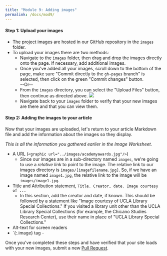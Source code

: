 ```yaml
---
title: "Module 9: Adding images"
permalink: /docs/mod9/
---
```


#### Step 1: Upload your images
* The project images are hosted in our GitHub repository in the `images` folder.
* To upload your images there are two methods:
    * Navigate to the `images` folder, then drag and drop the images directly onto the page. If necessary, add additional images.
    * Once you've added all your images, scroll down to the bottom of the page, make sure "Commit directly to the `gh-pages` branch" is selected, then click on the green "Commit changes" button.  <br />--Or--<br />
    * From the `images` directory, you can select the "Upload Files" button, then continue as directed above.
![](images/mod9.png)
    * Navigate back to your `images` folder to verify that your new images are there and that you can view them.

#### Step 2: Adding the images to your article
Now that your images are uploaded, let's return to your article Markdown file and add the information about the images so they display.

_This is all the information you gathered earlier in the Image Worksheet._

* A URL (`<graphic url="../images/academyawards.jpg"/>`)
    * Since our images are in a sub-directory named `images`, we're going to use a _relative link_ to point to the image. The relative link to our images directory is `images/[imagefilename.jpg]`. So, if we have an image named `image1.jpg`, the relative link to the image will be `images/image1.jpg`.
* Title and Attribution statement, `Title. Creator, date. Image courtesy of ...`
    * In this section, add the creator and date, if known. This should be followed by a statement like "Image courtesy of UCLA Library Special Collections." If you visited a library unit other than the UCLA Library Special Collections (for example, the Chicano Studies Research Center), use their name in place of "UCLA Library Special Collections."
* Alt-text for screen readers
* `{:.image} tag - 

Once you've completed these steps and have verified that your site loads with your new images, submit a new [Pull Request](https://kirschbombe.gitbooks.io/citystories-la/content/module08.html).
